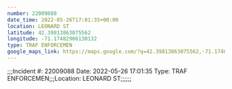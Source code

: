 ```yaml
---
number: 22009088
date_time: 2022-05-26T17:01:35+00:00
location: LEONARD ST
latitude: 42.39813863075562
longitude: -71.17482906130132
type: TRAF ENFORCEMEN
google_maps_link: https://maps.google.com/?q=42.39813863075562,-71.17482906130132
---
```


;;;Incident #: 22009088  Date: 2022-05-26 17:01:35   Type: TRAF ENFORCEMEN;;;Location: LEONARD ST;;;;;;
